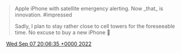 > Apple iPhone with satellite emergency alerting\. Now \_that\_ is innovation\. \#impressed  
>   
> Sadly, I plan to stay rather close to cell towers for the foreseeable time\. No excuse to buy a new iPhone 📱

<img src="../../media/tweet.ico" width="12" /> [Wed Sep 07 20:06:35 +0000 2022](https://twitter.com/DromerDenker/status/1567605270053797890)